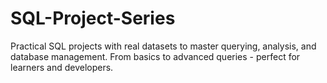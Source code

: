 # SQL-Project-Series
Practical SQL projects with real datasets to master querying, analysis, and database management. From basics to advanced queries - perfect for learners and developers.
